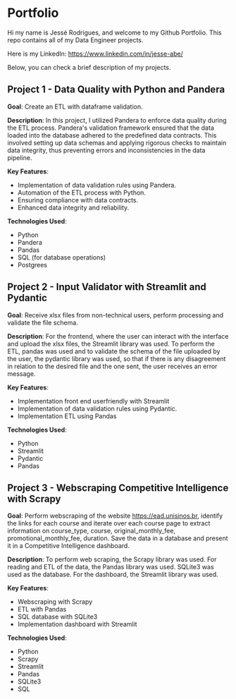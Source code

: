 # Portfolio
Hi my name is Jessé Rodrigues, and welcome to my Github Portfolio.
This repo contains all of my Data Engineer projects.

Here is my LinkedIn: https://www.linkedin.com/in/jesse-abe/

Below, you can check a brief description of my projects.


## Project 1 - Data Quality with Python and Pandera

**Goal**: Create an ETL with dataframe validation.

**Description**:
In this project, I utilized Pandera to enforce data quality during the ETL process. Pandera's validation framework ensured that the data loaded into the database adhered to the predefined data contracts. This involved setting up data schemas and applying rigorous checks to maintain data integrity, thus preventing errors and inconsistencies in the data pipeline.

**Key Features**:

- Implementation of data validation rules using Pandera.
- Automation of the ETL process with Python.
- Ensuring compliance with data contracts.
- Enhanced data integrity and reliability.

**Technologies Used**:

- Python
- Pandera
- Pandas
- SQL (for database operations)
- Postgrees


## Project 2 - Input Validator with Streamlit and Pydantic

**Goal**: Receive xlsx files from non-technical users, perform processing and validate the file schema.

**Description**: For the frontend, where the user can interact with the interface and upload the xlsx files, the Streamlit library was used. To perform the ETL, pandas was used and to validate the schema of the file uploaded by the user, the pydantic library was used, so that if there is any disagreement in relation to the desired file and the one sent, the user receives an error message.

**Key Features**:

- Implementation front end userfriendly with Streamlit 
- Implementation of data validation rules using Pydantic.
- Implementation ETL using Pandas

**Technologies Used**:

- Python
- Streamlit
- Pydantic
- Pandas


## Project 3 - Webscraping Competitive Intelligence with Scrapy

**Goal**: Perform webscraping of the website https://ead.unisinos.br, identify the links for each course and iterate over each course page to extract information on course_type, course, original_monthly_fee, promotional_monthly_fee, duration. Save the data in a database and present it in a Competitive Intelligence dashboard.

**Description**: To perform web scraping, the Scrapy library was used. For reading and ETL of the data, the Pandas library was used. SQLite3 was used as the database. For the dashboard, the Streamlit library was used.

**Key Features**:

- Webscraping with Scrapy
- ETL with Pandas
- SQL database with SQLite3
- Implementation dashboard with Streamlit

**Technologies Used**:

- Python
- Scrapy
- Streamlit
- Pandas
- SQLite3
- SQL

